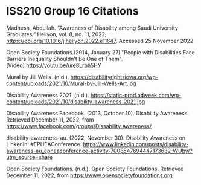 # ISS210 Group 16 Citations
Madhesh, Abdullah. “Awareness of Disability among Saudi University Graduates.” Heliyon, vol. 8, no. 11, 2022, https://doi.org/10.1016/j.heliyon.2022.e11647. Accessed 25 November 2022

Open Society Foundations.(2014, January 27)."People with Disabilities Face Barriers'Inequality Shouldn't Be One of Them".[Video].https://youtu.be/ure8Lrbh5HY

Mural by Jill Wells. (n.d.). https://disabilityrightsiowa.org/wp-content/uploads/2021/10/Mural-by-Jill-Wells-Art.jpg

Disability Awareness 2021. (n.d.). https://static-prod.adweek.com/wp-content/uploads/2021/10/disability-awareness-2021.jpg

Disability Awareness Facebook. (2013, October 10). Disability Awareness. Retrieved December 11, 2022, from https://www.facebook.com/groups/Dissability.Awareness/

disability-awareness-au. (2022, November 30). Disability Awareness on LinkedIn: #EPHEAConference. https://www.linkedin.com/posts/disability-awareness-au_epheaconference-activity-7003547694447173632-WUby/?utm_source=share

Open Society Foundations. (n.d.). Open Society Foundations. Retrieved December 11, 2022, from https://www.opensocietyfoundations.org
